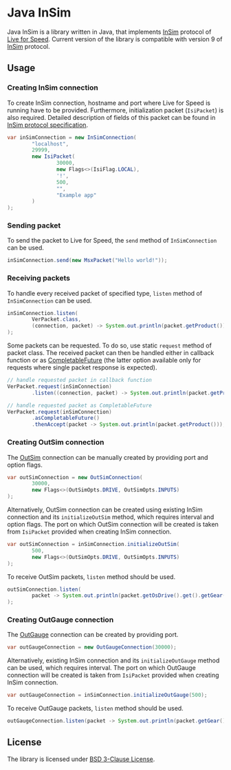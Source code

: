 # Java InSim

Java InSim is a library written in Java, that implements [InSim](https://en.lfsmanual.net/wiki/InSim.txt) protocol of
[Live for Speed](https://www.lfs.net/). Current version of the library is compatible with version 9 of
[InSim](https://en.lfsmanual.net/wiki/InSim.txt) protocol.

## Usage

### Creating InSim connection

To create InSim connection, hostname and port where Live for Speed is running have to be provided.
Furthermore, initialization packet (`IsiPacket`) is also required. Detailed description of fields of this
packet can be found in [InSim protocol specification](https://en.lfsmanual.net/wiki/InSim.txt).

```java
var inSimConnection = new InSimConnection(
        "localhost",
        29999,
        new IsiPacket(
                30000,
                new Flags<>(IsiFlag.LOCAL),
                '!',
                500,
                "",
                "Example app"
        )
);
```

### Sending packet

To send the packet to Live for Speed, the `send` method of `InSimConnection` can be used.

```java
inSimConnection.send(new MsxPacket("Hello world!"));
```

### Receiving packets

To handle every received packet of specified type, `listen` method of `InSimConnection` can be used.

```java
inSimConnection.listen(
        VerPacket.class,
        (connection, packet) -> System.out.println(packet.getProduct())
);
```

Some packets can be requested. To do so, use static `request` method of packet class.
The received packet can then be handled either in callback function or as
[CompletableFuture](https://docs.oracle.com/javase/8/docs/api/java/util/concurrent/CompletableFuture.html)
(the latter option available only for requests where single packet response is expected).

```java
// handle requested packet in callback function
VerPacket.request(inSimConnection)
        .listen((connection, packet) -> System.out.println(packet.getProduct()));

// handle requested packet as CompletableFuture
VerPacket.request(inSimConnection)
        .asCompletableFuture()
        .thenAccept(packet -> System.out.println(packet.getProduct()));
```

### Creating OutSim connection

The [OutSim](https://en.lfsmanual.net/wiki/OutSim_/_OutGauge) connection can be manually created
by providing port and option flags.

```java
var outSimConnection = new OutSimConnection(
        30000,
        new Flags<>(OutSimOpts.DRIVE, OutSimOpts.INPUTS)
);
```

Alternatively, OutSim connection can be created using existing InSim connection and
its `initializeOutSim` method, which requires interval and option flags. The port on
which OutSim connection will be created is taken from `IsiPacket` provided when
creating InSim connection.

```java
var outSimConnection = inSimConnection.initializeOutSim(
        500,
        new Flags<>(OutSimOpts.DRIVE, OutSimOpts.INPUTS)
);
```

To receive OutSim packets, `listen` method should be used.

```java
outSimConnection.listen(
        packet -> System.out.println(packet.getOsDrive().get().getGear())
);
```

### Creating OutGauge connection

The [OutGauge](https://en.lfsmanual.net/wiki/OutSim_/_OutGauge) connection can be created
by providing port.

```java
var outGaugeConnection = new OutGaugeConnection(30000);
```

Alternatively, existing InSim connection and its `initializeOutGauge` method can be used,
which requires interval. The port on which OutGauge connection will be created is taken
from `IsiPacket` provided when creating InSim connection.

```java
var outGaugeConnection = inSimConnection.initializeOutGauge(500);
```

To receive OutGauge packets, `listen` method should be used.

```java
outGaugeConnection.listen(packet -> System.out.println(packet.getGear()));
```

## License

The library is licensed under [BSD 3-Clause License](https://opensource.org/license/bsd-3-clause/).